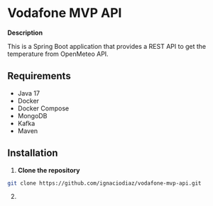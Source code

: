 # Vodafone MVP API

**Description**

This is a Spring Boot application that provides a REST API to get the temperature from OpenMeteo API.

## Requirements

- Java 17
- Docker
- Docker Compose
- MongoDB
- Kafka
- Maven
## Installation
1. **Clone the repository**
```bash
git clone https://github.com/ignaciodiaz/vodafone-mvp-api.git
```
2.
